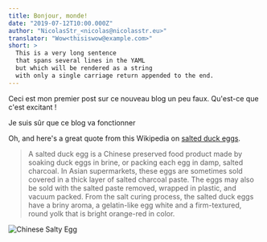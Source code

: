 ```yaml
---
title: Bonjour, monde!
date: "2019-07-12T10:00.000Z"
author: "NicolasStr_<nicolas@nicolasstr.eu>"
translator: "Wow<thisiswow@example.com>"
short: >
  This is a very long sentence
  that spans several lines in the YAML
  but which will be rendered as a string
  with only a single carriage return appended to the end.
---
```


Ceci est mon premier post sur ce nouveau blog un peu faux.
Qu'est-ce que c'est excitant !

Je suis sûr que ce blog va fonctionner

Oh, and here's a great quote from this Wikipedia on
[salted duck eggs](http://en.wikipedia.org/wiki/Salted_duck_egg).

> A salted duck egg is a Chinese preserved food product made by soaking duck
> eggs in brine, or packing each egg in damp, salted charcoal. In Asian
> supermarkets, these eggs are sometimes sold covered in a thick layer of salted
> charcoal paste. The eggs may also be sold with the salted paste removed,
> wrapped in plastic, and vacuum packed. From the salt curing process, the
> salted duck eggs have a briny aroma, a gelatin-like egg white and a
> firm-textured, round yolk that is bright orange-red in color.

![Chinese Salty Egg](https://picsum.photos/500)
